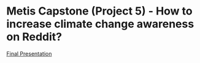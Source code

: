 # Metis Capstone (Project 5) - How to increase climate change awareness on Reddit?

[Final Presentation](https://www.youtube.com/watch?v=2Ps584B696M&list=PLDJn5ohuM65Yvn0csZkHlYfH_CL9NZGcg&index=3)
